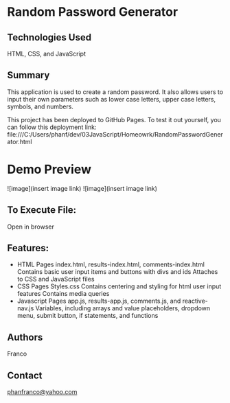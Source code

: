 # Random Password Generator

## Technologies Used

HTML, CSS, and JavaScript

## Summary

This application is used to create a random password. It also allows users to input their own parameters such as lower case letters, upper case letters, symbols, and numbers.

This project has been deployed to GitHub Pages. To test it out yourself, you can follow this deployment link:
file:///C:/Users/phanf/dev/03JavaScript/Homeowrk/RandomPasswordGenerator.html

# Demo Preview

![image](insert image link)
![image](insert image link)

## To Execute File:

Open in browser

## Features:

- HTML Pages
  index.html, results-index.html, comments-index.html
  Contains basic user input items and buttons with divs and ids
  Attaches to CSS and JavaScript files
- CSS Pages
  Styles.css
  Contains centering and styling for html user input features
  Contains media queries
- Javascript Pages
  app.js, results-app.js, comments.js, and reactive-nav.js
  Variables, including arrays and value placeholders, dropdown menu, submit button, if statements, and functions

## Authors

Franco

## Contact

phanfranco@yahoo.com
